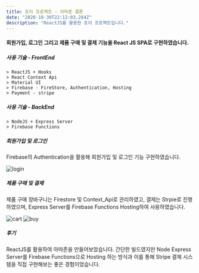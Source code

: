 ```yaml
---
title: 토이 프로젝트 - 아마존 클론
date: "2020-10-30T22:12:03.284Z"
description: "ReactJS를 활용한 토이 프로젝트입니다."
---
```


#### 회원가입, 로그인 그리고 제품 구매 및 결제 기능을 React JS SPA로 구현하였습니다.

##### 사용 기술 - FrontEnd
    > ReactJS + Hooks
    > React Context Api
    > Material UI
    > Firebase - FireStore, Authentication, Hosting
    > Payment - stripe

##### 사용 기술 - BackEnd
    > NodeJS + Express Server
    > Firebase Functions

##### 회원가입 및 로그인

Firebase의 Authentication을 활용해 회원가입 및 로그인 기능 구현하였습니다.

![login](./Demo-Login.gif)

##### 제품 구매 및 결제
제품 구매 장바구니는 Firestore 및 Context_Api로 관리하였고, 결제는 Strpie로 진행하였으며,
Express Server를 Firebase Functions Hosting하여 사용하였습니다.

![cart](./Demo-Cart.gif)
![buy](./Demo-Buy.gif)





##### 후기
ReactJS를 활용하여 아마존을 만들어보았습니다. 간단한 빌드였지만 Node Express Server를 Firebase Functions으로 Hosting 하는 방식과 이를 통해 Stripe 결제 시스템을 직접 구현해보는 좋은 경험이었습니다.